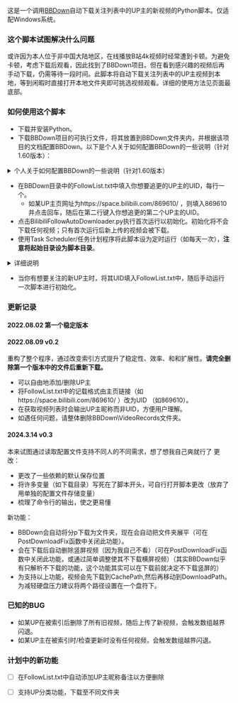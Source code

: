 这是一个调用[BBDown](https://github.com/nilaoda/BBDown)自动下载关注列表中的UP主的新视频的Python脚本。仅适配Windows系统。

### 这个脚本试图解决什么问题

或许因为本人位于非中国大陆地区，在线播放B站4k视频时经常遭到卡顿。为避免卡顿，考虑下载后观看，因此找到了BBDown项目。但在看到感兴趣的视频后再手动下载，仍需等待一段时间。此脚本将自动下载关注列表中的UP主视频到本地，等到闲暇时直接打开本地文件夹即可挑选视频观看。详细的使用方法见页面最底部。

### 如何使用这个脚本

* 下载并安装Python。
* 下载BBDown项目的可执行文件，将其放置到BBDown文件夹内，并根据该项目的文档配置BBDown。以下是个人关于如何配置BBDown的一些说明（针对1.60版本）：
<details>
 <summary>个人关于如何配置BBDown的一些说明（针对1.60版本）</summary>
  
  * 下载ffmpeg，并将其放置到BBDown文件夹内。
  * 在命令行中打开BBDown，使用login指令登录。（按Win+R，输入cmd后回车 - 在弹出窗口中输入cd 【BBDown.exe所处的路径名称】，如cd D:\BBDown-BilibiliAutoFollowDownloader\BBDown\，回车- 输入 BBDown login，回车- 扫描二维码登录 - 关闭窗口）。
  * 使用文本编辑器在BBDown/bin文件夹内新建文件BBDown.config，参照BBDown项目中的说明进行进一步配置。
  * 使用文本编辑器

</details>

* 在BBDown目录中的FollowList.txt中填入你想要追更的UP主的UID，每行一个。
  * 如某UP主页网址为https://space.bilibili.com/869610/ ，则填入869610并点击回车，随后在第二行键入你想追更的第二个UP主的UID。
* 点击BilibiliFollowAutoDownloader.py执行首次运行以初始化。初始化将不会下载任何视频；只有首次运行后新上传的视频会被下载。
* 使用Task Scheduler/任务计划程序将此脚本设为定时运行（如每天一次），**注意将起始目录设为脚本目录**。
 <details>
 <summary>详细说明</summary>
  * 按Win+R，输入taskschd.msc后回车，打开Task Scheduler/任务计划程序。
  * 点击右侧“Create Basic Task/创建基本任务”。
  * 在弹出窗口中输入任务名称，点击下一步。
  * 设置Trigger/触发器，建议选择每日或当前用户登陆时，点击下一步。
  * 在Action/操作一栏选择“Start a program/启动程序”。
  * 在程序和脚本一栏点击浏览，找到BilibiliFollowAutoDownloader.py并点击打开。
  * **在“Start in/起始于”**一栏输入脚本所在的目录，如D:\BBDown-BilibiliAutoFollowDownloader\BBDown\。
  * 点击完成。

</details>

  * 当你有想要关注的新UP主时，将其UID填入FollowList.txt中，随后手动运行一次脚本进行初始化。

### 更新记录

#### 2022.08.02 第一个稳定版本

#### 2022.08.09 v0.2

重构了整个程序，通过改变索引方式提升了稳定性、效率、和和扩展性。**请完全删除第一个版本中的文件后重新下载。**

* 可以自由地添加/删除UP主
* 将FollowList.txt中的记载格式由主页链接（如https://space.bilibili.com/869610/ ）改为UID （如869610）。
* 在获取视频列表时会输出UP主昵称而非UID，方便用户理解。
* 如遇任何问题，请整体删除BBDown\VideoRecords文件夹。

#### 2024.3.14 v0.3

本来试图通过读取配置文件支持不同人的不同需求，想了想我自己爽就行了
更改：
* 更改了一些依赖的默认保存位置
* 将许多变量（如下载目录）写死在了脚本开头，可自行打开脚本更改（放弃了用单独的配置文件存储变量）
* 梳理了命令行的输出，使之更易懂

新功能：
* BBDown会自动将分p下载为文件夹，现在会自动把文件夹展平（可在PostDownloadFix函数中关闭此功能）。
* 会在下载后自动删除竖屏视频（因为我自己不看）（可在PostDownloadFix函数中关闭此功能，或通过简单调整使其不下载横屏视频）（其实BBDown似乎有只解析不下载的功能，这个功能其实可以在下载前就决定不下载竖屏的）
* 为支持以上功能，视频会先下载到CachePath,然后再移动到DownloadPath。为减轻硬盘压力建议将两个路径设置在一个盘符下。

### 已知的BUG

* 如某UP在被索引后删除了所有旧视频，随后上传了新视频，会触发数组越界闪退。
* 如某UP主在被索引时/检查更新时没有任何视频，会触发数组越界闪退。

### 计划中的新功能

- [ ] 在FollowList.txt中自动添加UP主昵称备注以方便删除

- [ ] 支持UP分类功能，下载至不同文件夹

  


